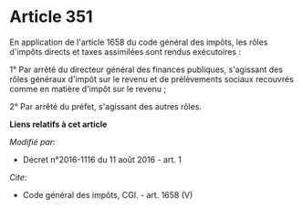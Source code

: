 # Article 351

En application de l'article 1658 du code général des impôts, les rôles d'impôts directs et taxes assimilées sont rendus
exécutoires : 

1° Par arrêté du directeur général des finances publiques, s'agissant des rôles généraux d'impôt sur le revenu et de
prélèvements sociaux recouvrés comme en matière d'impôt sur le revenu ; 

2° Par arrêté du préfet, s'agissant des autres rôles.

**Liens relatifs à cet article**

_Modifié par_:

  - Décret n°2016-1116 du 11 août 2016 - art. 1

_Cite_:

  - Code général des impôts, CGI. - art. 1658 (V)
